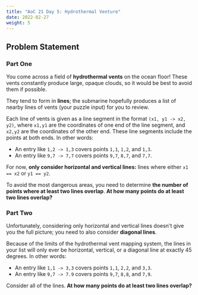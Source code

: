 ```yaml
---
title: "AoC 21 Day 5: Hydrothermal Venture"
date: 2022-02-27
weight: 5
---
```


## Problem Statement

### Part One

You come across a field of **hydrothermal vents** on the ocean floor!
These vents constantly produce large, opaque clouds, so it would be best
to avoid them if possible.

They tend to form in **lines**; the submarine hopefully produces a list
of nearby lines of vents (your puzzle input) for you to review.

Each line of vents is given as a line segment in the format `(x1, y1 ->
x2, y2)`, where `x1,y1` are the coordinates of one end of the line
segment, and `x2,y2` are the coordinates of the other end. These line
segments include the points at both ends. In other words:

* An entry like `1,2 -> 1,3` covers points `1,1`, `1,2`, and `1,3`.
* An entry like `9,7 -> 7,7` covers points `9,7`, `8,7`, and `7,7`.

For now, **only consider horizontal and vertical lines:** lines where
either `x1 == x2` or `y1 == y2`.

To avoid the most dangerous areas, you need to determine **the number of
points where at least two lines overlap**. **At how many points do at
least two lines overlap?**

### Part Two

Unfortunately, considering only horizontal and vertical lines doesn't
give you the full picture; you need to also consider **diagonal lines**.

Because of the limits of the hydrothermal vent mapping system, the lines
in your list will only ever be horizontal, vertical, or a diagonal line
at exactly 45 degrees. In other words:

* An entry like `1,1 -> 3,3` covers points `1,1`, `2,2`, and `3,3`.
* An entry like `9,7 -> 7.9` covers points `9,7`, `8,8`, and `7,9`.

Consider all of the lines. **At how many points do at least two lines
overlap?**
